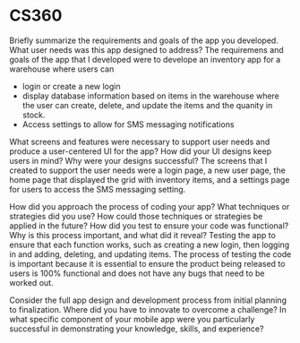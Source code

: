 # CS360

Briefly summarize the requirements and goals of the app you developed. What user needs was this app designed to address?
The requiremens and goals of the app that I developed were to develope an inventory app for a warehouse where users can 
- login or create a new login
- display database information based on items in the warehouse where the user can create, delete, and update the items and the quanity in stock. 
- Access settings to allow for SMS messaging notifications


What screens and features were necessary to support user needs and produce a user-centered UI for the app? How did your UI designs keep users in mind? Why were your designs successful?
The screens that I created to support the user needs were a login page, a new user page, the home page that displayed the grid with inventory items, and a settings page for users to access the SMS messaging setting. 

How did you approach the process of coding your app? What techniques or strategies did you use? How could those techniques or strategies be applied in the future?
How did you test to ensure your code was functional? Why is this process important, and what did it reveal?
Testing the app to ensure that each function works, such as creating a new login, then logging in and adding, deleting, and updating items. The process of testing the code is important because it is essential to ensure the product being released to users is 100% functional and does not have any bugs that need to be worked out. 

Consider the full app design and development process from initial planning to finalization. Where did you have to innovate to overcome a challenge?
In what specific component of your mobile app were you particularly successful in demonstrating your knowledge, skills, and experience?
